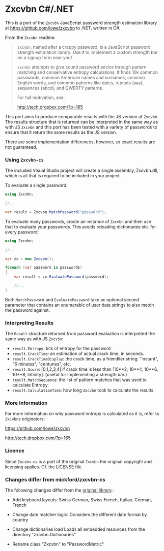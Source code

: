 Zxcvbn C#/.NET
==============

This is a port of the `Zxcvbn` JavaScript password strength estimation library at
https://github.com/lowe/zxcvbn to .NET, written in C#.

From the `Zxcvbn` readme:

> `zxcvbn`, named after a crappy password, is a JavaScript password strength
> estimation library. Use it to implement a custom strength bar on a
> signup form near you!
>
> `zxcvbn` attempts to give sound password advice through pattern matching
> and conservative entropy calculations. It finds 10k common passwords,
> common American names and surnames, common English words, and common
> patterns like dates, repeats (aaa), sequences (abcd), and QWERTY
> patterns.
> 
> For full motivation, see:
>
> http://tech.dropbox.com/?p=165

This port aims to produce comparable results with the JS version of `Zxcvbn`. The results
structure that is returned can be interpreted in the same way as with JS `Zxcvbn` and this
port has been tested with a variety of passwords to ensure that it return the same results
as the JS version.

There are some implementation differences, however, so exact results are not guaranteed.


### Using `Zxcvbn-cs`

The included Visual Studio project will create a single assembly, Zxcvbn.dll, which is all that is
required to be included in your project.

To evaluate a single password:

``` C#
using Zxcvbn;

//...

var result = Zxcvbn.MatchPassword("p@ssw0rd");
```

To evaluate many passwords, create an instance of `Zxcvbn` and then use that to evaluate your passwords. 
This avoids reloading dictionaries etc. for every password:

``` C#
using Zxcvbn;

//...

var zx = new Zxcvbn();

foreach (var password in passwords)
{
	var result = zx.EvaluatePassword(password);

	//...
}
```

Both `MatchPassword` and `EvaluatePassword` take an optional second parameter that contains an enumerable of
user data strings to also match the password against.

### Interpreting Results

The `Result` structure returned from password evaluation is interpreted the same way as with JS `Zxcvbn`:

- `result.Entropy`: bits of entropy for the password
- `result.CrackTime`: an estimation of actual crack time, in seconds.
- `result.CrackTimeDisplay`: the crack time, as a friendlier string: "instant", "6 minutes", "centuries", etc.
- `result.Score`: [0,1,2,3,4] if crack time is less than [10\*\*2, 10\*\*4, 10\*\*6, 10\*\*8, Infinity]. (useful for implementing a strength bar.)
- `result.MatchSequence`: the list of pattern matches that was used to calculate Entropy.
- `result.CalculationTime`: how long `Zxcvbn` took to calculate the results.

### More Information

For more information on why password entropy is calculated as it is, refer to `Zxcvbn`s originators:

https://github.com/lowe/zxcvbn

http://tech.dropbox.com/?p=165


### Licence

Since `Zxcvbn-cs` is a port of the original `Zxcvbn` the original copyright and licensing applies. Cf. the LICENSE file.


### Changes differ from mickford/zxcvbn-cs

The following changes differ from the [original library](https://github.com/mickford/zxcvbn-cs).:

- Add keyboard layouts: 
	Swiss German, Swiss French, Italian, German, French
		
- Change date matcher logic:
	Considers the different date format by country
	
- Change dictionaries load
	Loads all embedded resources from the directory "zxcvbn.Dictionaries"

- Rename class "Zxcvbn" to "PasswordMetric"
